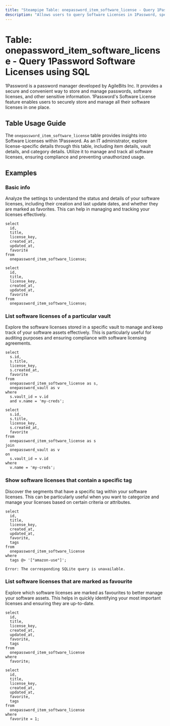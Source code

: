 ```yaml
---
title: "Steampipe Table: onepassword_item_software_license - Query 1Password Software Licenses using SQL"
description: "Allows users to query Software Licenses in 1Password, specifically the item details, vault details, and category details, providing insights into software license management."
---
```


# Table: onepassword_item_software_license - Query 1Password Software Licenses using SQL

1Password is a password manager developed by AgileBits Inc. It provides a secure and convenient way to store and manage passwords, software licenses, and other sensitive information. 1Password's Software License feature enables users to securely store and manage all their software licenses in one place.

## Table Usage Guide

The `onepassword_item_software_license` table provides insights into Software Licenses within 1Password. As an IT administrator, explore license-specific details through this table, including item details, vault details, and category details. Utilize it to manage and track all software licenses, ensuring compliance and preventing unauthorized usage.

## Examples

### Basic info
Analyze the settings to understand the status and details of your software licenses, including their creation and last update dates, and whether they are marked as favorites. This can help in managing and tracking your licenses effectively.

```sql+postgres
select
  id,
  title,
  license_key,
  created_at,
  updated_at,
  favorite
from
  onepassword_item_software_license;
```

```sql+sqlite
select
  id,
  title,
  license_key,
  created_at,
  updated_at,
  favorite
from
  onepassword_item_software_license;
```

### List software licenses of a particular vault
Explore the software licenses stored in a specific vault to manage and keep track of your software assets effectively. This is particularly useful for auditing purposes and ensuring compliance with software licensing agreements.

```sql+postgres
select
  s.id,
  s.title,
  license_key,
  s.created_at,
  favorite
from
  onepassword_item_software_license as s,
  onepassword_vault as v
where
  s.vault_id = v.id
  and v.name = 'my-creds';
```

```sql+sqlite
select
  s.id,
  s.title,
  license_key,
  s.created_at,
  favorite
from
  onepassword_item_software_license as s
join
  onepassword_vault as v
on
  s.vault_id = v.id
where
  v.name = 'my-creds';
```

### Show software licenses that contain a specific tag
Discover the segments that have a specific tag within your software licenses. This can be particularly useful when you want to categorize and manage your licenses based on certain criteria or attributes.

```sql+postgres
select
  id,
  title,
  license_key,
  created_at,
  updated_at,
  favorite,
  tags
from
  onepassword_item_software_license
where
  tags @> '["amazon-use"]';
```

```sql+sqlite
Error: The corresponding SQLite query is unavailable.
```

### List software licenses that are marked as favourite
Explore which software licenses are marked as favourites to better manage your software assets. This helps in quickly identifying your most important licenses and ensuring they are up-to-date.

```sql+postgres
select
  id,
  title,
  license_key,
  created_at,
  updated_at,
  favorite,
  tags
from
  onepassword_item_software_license
where
  favorite;
```

```sql+sqlite
select
  id,
  title,
  license_key,
  created_at,
  updated_at,
  favorite,
  tags
from
  onepassword_item_software_license
where
  favorite = 1;
```
